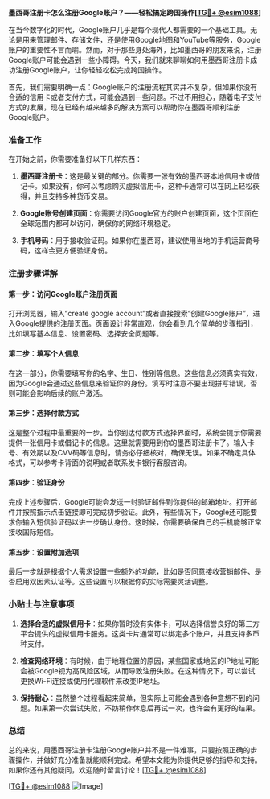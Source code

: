 **墨西哥注册卡怎么注册Google账户？——轻松搞定跨国操作[[TG💪+ @esim1088](https://t.me/s/esim1088)]**

在当今数字化的时代，Google账户几乎是每个现代人都需要的一个基础工具。无论是用来管理邮件、存储文件，还是使用Google地图和YouTube等服务，Google账户的重要性不言而喻。然而，对于那些身处海外，比如墨西哥的朋友来说，注册Google账户可能会遇到一些小障碍。今天，我们就来聊聊如何用墨西哥注册卡成功注册Google账户，让你轻轻松松完成跨国操作。

首先，我们需要明确一点：Google账户的注册流程其实并不复杂，但如果你没有合适的信用卡或者支付方式，可能会遇到一些问题。不过不用担心，随着电子支付方式的发展，现在已经有越来越多的解决方案可以帮助你在墨西哥顺利注册Google账户。

### 准备工作

在开始之前，你需要准备好以下几样东西：

1. **墨西哥注册卡**：这是最关键的部分。你需要一张有效的墨西哥本地信用卡或借记卡。如果没有，你可以考虑购买虚拟信用卡，这种卡通常可以在网上轻松获得，并且支持多种货币交易。

2. **Google账号创建页面**：你需要访问Google官方的账户创建页面，这个页面在全球范围内都可以访问，确保你的网络环境稳定。

3. **手机号码**：用于接收验证码。如果你在墨西哥，建议使用当地的手机运营商号码，这样会更方便验证身份。

### 注册步骤详解

#### 第一步：访问Google账户注册页面

打开浏览器，输入“create google account”或者直接搜索“创建Google账户”，进入Google提供的注册页面。页面设计非常直观，你会看到几个简单的步骤指引，比如填写基本信息、设置密码、选择安全问题等。

#### 第二步：填写个人信息

在这一部分，你需要填写你的名字、生日、性别等信息。这些信息必须真实有效，因为Google会通过这些信息来验证你的身份。填写时注意不要出现拼写错误，否则可能会影响后续的账户激活。

#### 第三步：选择付款方式

这是整个过程中最重要的一步。当你到达付款方式选择界面时，系统会提示你需要提供一张信用卡或借记卡的信息。这里就需要用到你的墨西哥注册卡了。输入卡号、有效期以及CVV码等信息时，请务必仔细核对，确保无误。如果不确定具体格式，可以参考卡背面的说明或者联系发卡银行客服咨询。

#### 第四步：验证身份

完成上述步骤后，Google可能会发送一封验证邮件到你提供的邮箱地址。打开邮件并按照指示点击链接即可完成初步验证。此外，有些情况下，Google还可能要求你输入短信验证码以进一步确认身份。这时候，你需要确保自己的手机能够正常接收国际短信。

#### 第五步：设置附加选项

最后一步就是根据个人需求设置一些额外的功能，比如是否同意接收营销邮件、是否启用双因素认证等。这些设置可以根据你的实际需要灵活调整。

### 小贴士与注意事项

1. **选择合适的虚拟信用卡**：如果你暂时没有实体卡，可以选择信誉良好的第三方平台提供的虚拟信用卡服务。这类卡片通常可以绑定多个账户，并且支持多币种支付。

2. **检查网络环境**：有时候，由于地理位置的原因，某些国家或地区的IP地址可能会被Google视为高风险区域，从而导致注册失败。在这种情况下，可以尝试更换Wi-Fi连接或使用代理软件来改变IP地址。

3. **保持耐心**：虽然整个过程看起来简单，但实际上可能会遇到各种意想不到的问题。如果第一次尝试失败，不妨稍作休息后再试一次，也许会有更好的结果。

### 总结

总的来说，用墨西哥注册卡注册Google账户并不是一件难事，只要按照正确的步骤操作，并做好充分准备就能顺利完成。希望本文能为你提供足够的指导和支持。如果你还有其他疑问，欢迎随时留言讨论！[[TG💪+ @esim1088](https://t.me/s/esim1088)]

[[TG💪+ @esim1088](https://t.me/s/esim1088) ![Image](https://i.postimg.cc/4NQfJmqS/Snipaste-2025-05-13-00-14-12.png)]